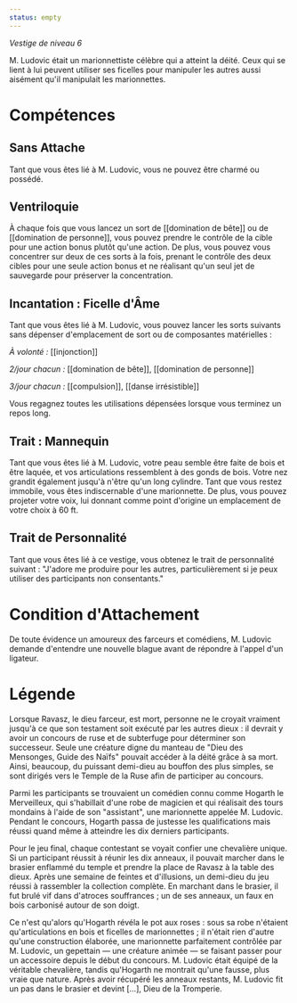 ```yaml
---
status: empty
---
```

*Vestige de niveau 6*

M. Ludovic était un marionnettiste célèbre qui a atteint la déité. Ceux qui se lient à lui peuvent utiliser ses ficelles pour manipuler les autres aussi aisément qu'il manipulait les marionnettes.

# Compétences

## Sans Attache
Tant que vous êtes lié à M. Ludovic, vous ne pouvez être charmé ou possédé.

## Ventriloquie
À chaque fois que vous lancez un sort de [[domination de bête]] ou de [[domination de personne]], vous pouvez prendre le contrôle de la cible pour une action bonus plutôt qu'une action. De plus, vous pouvez vous concentrer sur deux de ces sorts à la fois, prenant le contrôle des deux cibles pour une seule action bonus et ne réalisant qu'un seul jet de sauvegarde pour préserver la concentration.

## Incantation : Ficelle d'Âme
Tant que vous êtes lié à M. Ludovic, vous pouvez lancer les sorts suivants sans dépenser d'emplacement de sort ou de composantes matérielles : 

*À volonté :* [[injonction]]

*2/jour chacun :* [[domination de bête]], [[domination de personne]]

*3/jour chacun :* [[compulsion]], [[danse irrésistible]]

Vous regagnez toutes les utilisations dépensées lorsque vous terminez un repos long.

## Trait : Mannequin
Tant que vous êtes lié à M. Ludovic, votre peau semble être faite de bois et être laquée, et vos articulations ressemblent à des gonds de bois. Votre nez grandit également jusqu'à n'être qu'un long cylindre. Tant que vous restez immobile, vous êtes indiscernable d'une marionnette. De plus, vous pouvez projeter votre voix, lui donnant comme point d'origine un emplacement de votre choix à 60 ft.

## Trait de Personnalité
Tant que vous êtes lié à ce vestige, vous obtenez le trait de personnalité suivant : "J'adore me produire pour les autres, particulièrement si je peux utiliser des participants non consentants."

# Condition d'Attachement
De toute évidence un amoureux des farceurs et comédiens, M. Ludovic demande d'entendre une nouvelle blague avant de répondre à l'appel d'un ligateur.

# Légende
Lorsque Ravasz, le dieu farceur, est mort, personne ne le croyait vraiment jusqu'à ce que son testament soit exécuté par les autres dieux : il devrait y avoir un concours de ruse et de subterfuge pour déterminer son successeur.  Seule une créature digne du manteau de "Dieu des Mensonges, Guide des Naïfs" pouvait accéder à la déité grâce à sa mort. Ainsi, beaucoup, du puissant demi-dieu au bouffon des plus simples, se sont dirigés vers le Temple de la Ruse afin de participer au concours.

Parmi les participants se trouvaient un comédien connu comme Hogarth le Merveilleux, qui s'habillait d'une robe de magicien et qui réalisait des tours mondains à l'aide de son "assistant", une marionnette appelée M. Ludovic. Pendant le concours, Hogarth passa de justesse les qualifications mais réussi quand même à atteindre les dix derniers participants.

Pour le jeu final, chaque contestant se voyait confier une chevalière unique. Si un participant réussit à réunir les dix anneaux, il pouvait marcher dans le brasier enflammé du temple et prendre la place de Ravasz à la table des dieux. Après une semaine de feintes et d'illusions, un demi-dieu du jeu réussi à rassembler la collection complète. En marchant dans le brasier, il fut brulé vif dans d'atroces souffrances ; un de ses anneaux, un faux en bois carbonisé autour de son doigt.

Ce n'est qu'alors qu'Hogarth révéla le pot aux roses : sous sa robe n'étaient qu'articulations en bois et ficelles de marionnettes ; il n'était rien d'autre qu'une construction élaborée, une marionnette parfaitement contrôlée par M. Ludovic, un gepettain — une créature animée — se faisant passer pour un accessoire depuis le début du concours. M. Ludovic était équipé de la véritable chevalière, tandis qu'Hogarth ne montrait qu'une fausse, plus vraie que nature. Après avoir récupéré les anneaux restants, M. Ludovic fit un pas dans le brasier et devint [...], Dieu de la Tromperie.
